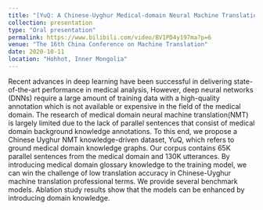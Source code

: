 ```yaml
---
title: "[YuQ: A Chinese-Uyghur Medical-domain Neural Machine Translation Dataset Towards Knowledge-driven](https://www.bilibili.com/video/BV1PD4y197ma?p=6) "
collection: presentation
type: "Oral presentation"
permalink: https://www.bilibili.com/video/BV1PD4y197ma?p=6
venue: "The 16th China Conference on Machine Translation"
date: 2020-10-11
location: "Hohhot, Inner Mongolia"
---
```


Recent advances in deep learning have been successful in delivering state-of-the-art performance in medical analysis, However, deep neural networks (DNNs) require a large amount of training data with a high-quality annotation which is not available or expensive in the field of the medical domain. The research of medical domain neural machine translation(NMT) is largely limited due to the lack of parallel sentences that consist of medical domain background knowledge annotations. To this end, we propose a Chinese Uyghur NMT knowledge-driven dataset, YuQ, which refers to ground medical domain knowledge graphs. Our corpus contains 65K parallel sentences from the medical domain and 130K utterances. By introducing medical domain glossary knowledge to the training model, we can win the challenge of low translation accuracy in Chinese-Uyghur machine translation professional terms. We provide several benchmark models. Ablation study results show that the models can be enhanced by introducing domain knowledge.
